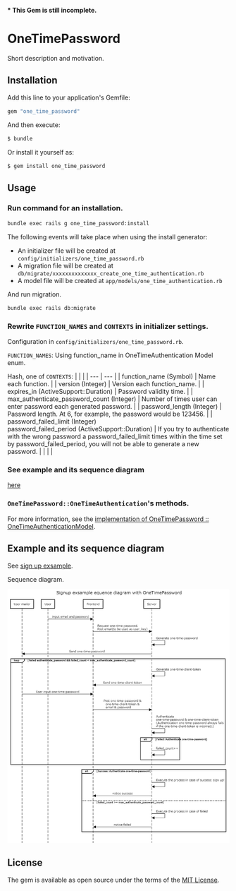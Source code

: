 __* This Gem is still incomplete.__


# OneTimePassword

Short description and motivation.


## Installation
Add this line to your application's Gemfile:

```ruby
gem "one_time_password"
```

And then execute:
```bash
$ bundle
```

Or install it yourself as:
```bash
$ gem install one_time_password
```


## Usage

### Run command for an installation.

```bash
bundle exec rails g one_time_password:install
```

The following events will take place when using the install generator:
- An initializer file will be created at `config/initializers/one_time_password.rb`
- A migration file will be created at `db/migrate/xxxxxxxxxxxxxx_create_one_time_authentication.rb`
- A model file will be created at `app/models/one_time_authentication.rb`

And run migration.

```bash
bundle exec rails db:migrate
```

### Rewrite `FUNCTION_NAMES` and `CONTEXTS` in initializer settings.

Configuration in `config/initializers/one_time_password.rb`.

`FUNCTION_NAMES`: Using function_name in OneTimeAuthentication Model enum. 


Hash, one of `CONTEXTS`:
|     |     |
| --- | --- |
| function_name (Symbol)                         | Name each function. |
| version (Integer)                              | Version each function_name. |
| expires_in (ActiveSupport::Duration)           | Password validity time. |
| max_authenticate_password_count (Integer)      | Number of times user can enter password each generated password. |
| password_length (Integer)                      | Password length. At 6, for example, the password would be 123456. |
| password_failed_limit (Integer)<br>password_failed_period (ActiveSupport::Duration) | If you try to authenticate with the wrong password a password_failed_limit times within the time set by password_failed_period, you will not be able to generate a new password. |
|     |     |

### See example and its sequence diagram
[here](#example-and-its-sequence-diagram)

### `OneTimePassword::OneTimeAuthentication`'s methods.

For more information, see the [implementation of OneTimePassword :: OneTimeAuthenticationModel](https://github.com/yosipy/one_time_password/blob/main/lib/one_time_password/one_time_authentication_model.rb).


## Example and its sequence diagram

See [sign up exsample](https://github.com/yosipy/one_time_password/blob/main/spec/dummy/app/controllers/test_users_controller.rb).

Sequence diagram.

![sequence diagram image](document/sequence_diagram/sequencediagram.png)


<!-- ## Contributing
Contribution directions go here. -->


## License
The gem is available as open source under the terms of the [MIT License](https://opensource.org/licenses/MIT).
